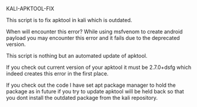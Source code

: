 KALI-APKTOOL-FIX

This script is to fix apktool in kali which is outdated.

When will encounter this error?
While using msfvenom to create android payload you may encounter this error and it fails due to the deprecated version.

This script is nothing but an automated update of apktool.

If you check out current version of your apktool it must be 2.7.0+dsfg which indeed creates this error in the
first place. 

If you check out the code I have set apt package manager to hold the package as in future if you try to update
apktool will be held back so that you dont install the outdated package from the kali repository.